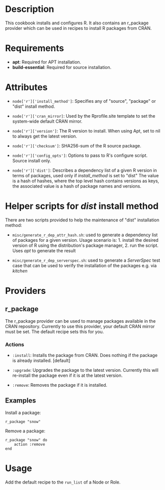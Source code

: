 Description
===========
This cookbook installs and configures R.  It also contains an
r_package provider which can be used in recipes to install R packages
from CRAN.

Requirements
============

* **apt**: Required for APT installation.
* **build-essential**: Required for source installation.

Attributes
==========

* `node['r']['install_method']`: Specifies any of "source", "package" 
  or "dist" install method.

* `node['r']['cran_mirror]`: Used by the Rprofile.site template
to set the system-wide default CRAN mirror.

* `node['r']['version']`: The R version to install.  When using Apt, set
to nil to always get the latest version.

* `node['r']['checksum']`: SHA256-sum of the R source package.

* `node['r']['config_opts']`: Options to pass to R's configure
  script. Source install only.

* `node['r']['dist']`: Describes a dependency list of a given R version in 
  terms of packages, used only if *install_method* is set to "dist" The value
  is a hash of hashes, where the top level hash contains versions as keys, the
  associated value is a hash of package names and versions.

Helper scripts for *dist* install method
========================================

There are two scripts provided to help the maintenance of "dist" installation method:

* `misc/generate_r_dep_attr_hash.sh`: used to generate a dependency list of packages for a given version. Usage scenario is: 1. install the desired version of R using the distribution's package manager, 2. run the script. Uses *apt* to generate the result

* `misc/generate_r_dep_serverspec.sh`: used to generate a *ServerSpec* test case that can be used to verify the installation of the packages e.g. via *kitchen*

# Providers


## r_package

The r_package provider can be used to manage packages available in the
CRAN repository.  Currently to use this provider, your default CRAN
mirror must be set.  The default recipe sets this for you.

### Actions

* `:install`: Installs the package from CRAN.  Does nothing if the
  package is already installed. [default]

* `:upgrade`: Upgrades the package to the latest version.  Currently
  this will re-install the package even if it is at the latest
  version.

* `:remove`: Removes the package if it is installed.

## Examples

Install a package:

    r_package "snow"

Remove a package:

    r_package "snow" do
        action :remove
    end


Usage
=====
Add the default recipe to the `run_list` of a Node or Role.
